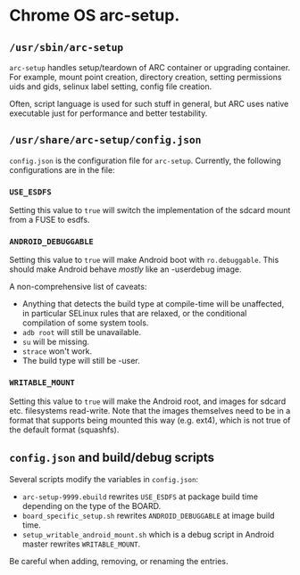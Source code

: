 # Chrome OS arc-setup.

## `/usr/sbin/arc-setup`

`arc-setup` handles setup/teardown of ARC container or upgrading container.
For example, mount point creation, directory creation, setting permissions uids
and gids, selinux label setting, config file creation.

Often, script language is used for such stuff in general, but ARC uses native
executable just for performance and better testability.

## `/usr/share/arc-setup/config.json`

`config.json` is the configuration file for `arc-setup`. Currently, the
following configurations are in the file:

### `USE_ESDFS`

Setting this value to `true` will switch the implementation of the sdcard mount
from a FUSE to esdfs.

### `ANDROID_DEBUGGABLE`

Setting this value to `true` will make Android boot with `ro.debuggable`. This
should make Android behave *mostly* like an -userdebug image.

A non-comprehensive list of caveats:

* Anything that detects the build type at compile-time will be unaffected, in
  particular SELinux rules that are relaxed, or the conditional compilation of
  some system tools.
* `adb root` will still be unavailable.
* `su` will be missing.
* `strace` won't work.
* The build type will still be -user.

### `WRITABLE_MOUNT`

Setting this value to `true` will make the Android root, and images for sdcard
etc. filesystems read-write. Note that the images themselves need to be in a
format that supports being mounted this way (e.g. ext4), which is not true of
the default format (squashfs).

## `config.json` and build/debug scripts

Several scripts modify the variables in `config.json`:

* `arc-setup-9999.ebuild` rewrites `USE_ESDFS` at package build time depending
   on the type of the BOARD.
* `board_specific_setup.sh` rewrites `ANDROID_DEBUGGABLE` at image build time.
* `setup_writable_android_mount.sh` which is a debug script in Android master
  rewrites `WRITABLE_MOUNT`.

Be careful when adding, removing, or renaming the entries.

